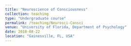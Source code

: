 ```yaml
---
title: "Neuroscience of Consciousness"
collection: teaching
type: "Undergraduate course"
permalink: /teaching/Neurosci-Consci
venue: "University of Florida, Department of Psychology"
date: 2018-08-22
location: "Gainesville, FL, USA"
---
```


